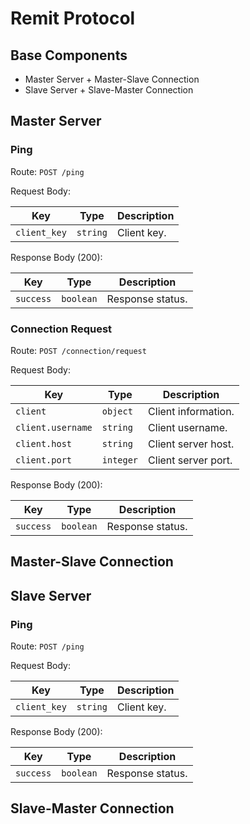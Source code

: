 # Remit Protocol

## Base Components

- Master Server + Master-Slave Connection
- Slave Server + Slave-Master Connection

## Master Server

### Ping

Route: `POST /ping`

Request Body:

| Key | Type | Description |
| --- | ---- | ----------- |
| `client_key` | `string` | Client key. |

Response Body (200):

| Key | Type | Description |
| --- | ---- | ----------- |
| `success` | `boolean` | Response status. |

### Connection Request

Route: `POST /connection/request`

Request Body:

| Key | Type | Description |
| --- | ---- | ----------- |
| `client` | `object` | Client information. |
| `client.username` | `string` | Client username. |
| `client.host` | `string` | Client server host. |
| `client.port` | `integer` | Client server port. |

Response Body (200):

| Key | Type | Description |
| --- | ---- | ----------- |
| `success` | `boolean` | Response status. |

## Master-Slave Connection

## Slave Server

### Ping

Route: `POST /ping`

Request Body:

| Key | Type | Description |
| --- | ---- | ----------- |
| `client_key` | `string` | Client key. |

Response Body (200):

| Key | Type | Description |
| --- | ---- | ----------- |
| `success` | `boolean` | Response status. |

## Slave-Master Connection
